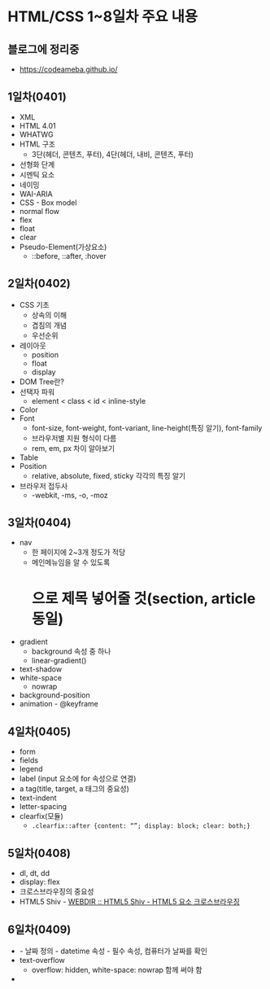 # HTML/CSS 1~8일차 주요 내용
## 블로그에 정리중
- https://codeameba.github.io/

## 1일차(0401)
- XML
- HTML 4.01
- WHATWG
- HTML 구조 
	- 3단(헤더, 콘텐츠, 푸터), 4단(헤더, 내비, 콘텐츠, 푸터)
- 선형화 단계
- 시멘틱 요소
- 네이밍
- WAI-ARIA
- CSS - Box model
- normal flow
- flex
- float
- clear
- Pseudo-Element(가상요소)
	- ::before, ::after, :hover


## 2일차(0402)
- CSS 기초
	- 상속의 이해
	- 겹침의 개념
	- 우선순위
- 레이아웃
	- position
	- float
	- display
- DOM Tree란?
- 선택자 파워
	- element < class < id < inline-style
- Color
- Font
	- font-size, font-weight, font-variant, line-height(특징 알기), font-family
	- 브라우저별 지원 형식이 다름
	- rem, em, px 차이 알아보기
- Table
- Position
	- relative, absolute, fixed, sticky 각각의 특징 알기
- 브라우저 접두사
	- -webkit, -ms, -o, -moz


## 3일차(0404)
- nav
	- 한 페이지에 2~3개 정도가 적당
	- 메인메뉴임을 알 수 있도록 <h1>으로 제목 넣어줄 것(section, article 동일)
- gradient
	- background  속성 중 하나
	- linear-gradient()
- text-shadow
- white-space 
	- nowrap
- background-position
- animation - @keyframe


## 4일차(0405)
- form
- fields
- legend
- label (input  요소에 for 속성으로 연결)
- a tag(title, target, a 태그의 중요성)
- text-indent
- letter-spacing
- clearfix(모듈)
	- ``.clearfix::after {content: “”; display: block; clear: both;}``


## 5일차(0408)
- dl, dt, dd
- display: flex
- 크로스브라우징의 중요성
- HTML5 Shiv - [WEBDIR :: HTML5 Shiv - HTML5 요소 크로스브라우징](https://webdir.tistory.com/81)


## 6일차(0409)
- <time>
	- 날짜 정의
	- datetime 속성 - 필수 속성, 컴퓨터가 날짜를 확인
- text-overflow
	- overflow: hidden, white-space: nowrap 함께 써야 함
- <script>
	- defer 속성
- removeClass
- addClass
- e.keycode
	- *  [https://keycode.info/](https://keycode.info/) 
	

## 7일차(0411)
- article
- figure
- img alt
- <em>, <strong>
- transition


## 8일차(0412)
- ol
- q
- footer - article 내부에도 사용 가능
- :hover 특징
- counter()
	- counter(name, style)
	- name: 카운터 이름
	- style: 기본값(생략)은 십진수(decimal), list-style-type과 동일한 값
		* disc, circle, square, decimal, decimal-leading-zero, lower-roman, upper-roman, lower-greek, lower-latin, upper-latin, armenian, georgian, lower-alpha, upper-alpha, or none.

## 9일차(0415)
- `<a href="mailto:code.ameba@gmail.com">code.ameba@gmail.com</a>`
> 클릭 시 메일 작성 창 열림
- `<a href=“tel:01026840242”>Tel</a>
->  모바일 환경에서 전화걸기 링크

- `<header>`와 `<footer>`는 어디에나 들어갈 수 있다.(메인, 아티클, 섹션 등등)
- 푸터는 제목이 필요 없다
- 푸터의 주소에는 `<address>` 태그 사용
- `<small>`: 주변 글자보다 작게
- `<big>`: 주변 글자보다 크게
- `&copy;` 저작권 표시

### 반응형 웹
- 마크업이 심플해야 함
- RWD(반응형) vs AWD(적응형)
- Flexible web design
- 다양한 패턴이 존재
- desk top first vs mobile first
- 디바이스의 성능저하 고려해야 함
- px 단위는 지양, %, vh 등의 비율 단위 지향
- media queries
- @ : 앳사인
- 프린트용 CSS 별도 제작 및 연결 가능
- 모바일 세로 모드: 포트레이트 / 가로 모드: 랜드스케이프
- sass(css 전처리기)  최근에는  scss를 더 많이  쓰는 편
```
img {
	max-width: 100%;
	height: auto;
 }
```

- 모바일 환경에 맞는 아트디렉션 필요(단순히 사이즈를 줄이는 게 아닌 적절한 크롭)
- `<img src=“#” srcset=“”>` , `<picture>`, `<source>` 디바이스에 따른 조정 가능
- @media screen device-pixel-ratio
- html shiv
- break point :  반응형에서 너비가 바뀌는 지점?
- padding 백분율은 가로 사이즈 기준
